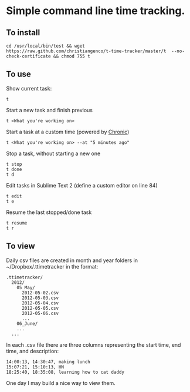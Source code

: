 # Simple command line time tracking.


To install
----------

    cd /usr/local/bin/test && wget https://raw.github.com/christiangenco/t-time-tracker/master/t  --no-check-certificate && chmod 755 t

To use
------

Show current task:

    t
  
Start a new task and finish previous
  
    t <What you're working on>
  
Start a task at a custom time (powered by [Chronic](https://github.com/mojombo/chronic))

    t <What you're working on> --at "5 minutes ago"

Stop a task, without starting a new one

    t stop
    t done
    t d
  
Edit tasks in Sublime Text 2 (define a custom editor on line 84)

    t edit
    t e
  
Resume the last stopped/done task

    t resume
    t r

To view
-------

Daily csv files are created in month and year folders in ~/Dropbox/.ttimetracker in the format:

    .ttimetracker/
      2012/
        05_May/
          2012-05-02.csv
          2012-05-03.csv
          2012-05-04.csv
          2012-05-05.csv
          2012-05-06.csv
          ...
        06_June/
        ...
      ...

In each .csv file there are three columns representing the start time, end time, and description:

    14:00:13, 14:30:47, making lunch
    15:07:21, 15:10:13, HN
    18:25:40, 18:35:08, learning how to cat daddy

One day I may build a nice way to view them.